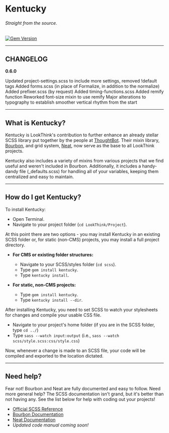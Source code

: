 # Kentucky
###### Straight from the source.

[![Gem Version](https://badge.fury.io/rb/kentucky.png)](http://badge.fury.io/rb/kentucky)

***

## CHANGELOG

**0.6.0**

Updated project-settings.scss to include more settings, removed !default tags
Added forms.scss (in place of Formalize, in addition to the normalize)
Added prefixer.scss (by request)
Added timing-functions.scss
Added remify function
Reworked font-size mixin to use remify
Major alterations to typography to establish smoother vertical rhythm from the start



***

## What is Kentucky?
Kentucky is LookThink's contribution to further enhance an already stellar SCSS library put together by the people at [ThoughtBot](http://www.thoughtbot.com/). Their mixin library, [Bourbon](http://bourbon.io/), and grid system, [Neat](http://neat.bourbon.io/), now serve as the base to all LookThink projects.

Kentucky also includes a variety of mixins from various projects that we find useful and weren't included in Bourbon. Additionally, it includes a handy-dandy file (_defaults.scss) for handling all of your variables, keeping them centralized and easy to maintain.

***

## How do I get Kentucky?
To install Kentucky:

+ Open Terminal.
+ Navigate to your project folder (`cd LookThink/Project`).

At this point there are two options - you may install Kentucky in an existing SCSS folder or, for static (non-CMS) projects, you may install a full project directory.

+ **For CMS or existing folder structures:**
	+ Navigate to your SCSS/styles folder (`cd scss`).
	+ Type `gem install kentucky`.
	+ Type `kentucky install`.
		
+ **For static, non-CMS projects:**
	+ Type `gem install kentucky`.
	+ Type `kentucky install --dir`.
	
After installing Kentucky, you need to set SCSS to watch your stylesheets for changes and compile your usable CSS file.

+ Navigate to your project's home folder (if you are in the SCSS folder, type `cd ../`)
+ Type `sass --watch input:output` (i.e., `sass --watch scss/style.scss:css/style.css`)

Now, whenever a change is made to an SCSS file, your code will be compiled and exported to the location dictated.

***

## Need help?
Fear not! Bourbon and Neat are fully documented and easy to follow. Need more general help? The SCSS documentation isn't grand, but it's better than not having any. See the list below for help with coding out your projects!

+ [Official SCSS Reference](http://sass-lang.com/docs/yardoc/file.SASS_REFERENCE.html#)
+ [Bourbon Documentation](http://bourbon.io/docs/)
+ [Neat Documentation](http://neat.bourbon.io/docs/)
+ *Updated code manual coming soon!*
